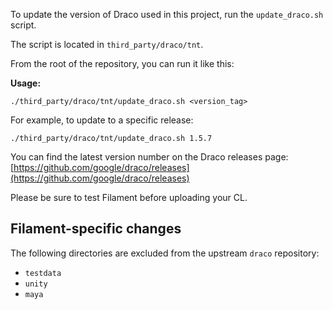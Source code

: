 To update the version of Draco used in this project, run the `update_draco.sh` script.

The script is located in `third_party/draco/tnt`.

From the root of the repository, you can run it like this:

**Usage:**
```shell
./third_party/draco/tnt/update_draco.sh <version_tag>
```

For example, to update to a specific release:
```shell
./third_party/draco/tnt/update_draco.sh 1.5.7
```

You can find the latest version number on the Draco releases page:
[https://github.com/google/draco/releases](https://github.com/google/draco/releases)

Please be sure to test Filament before uploading your CL.

## Filament-specific changes

The following directories are excluded from the upstream `draco` repository:
- `testdata`
- `unity`
- `maya`
